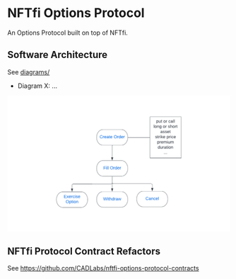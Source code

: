 # NFTfi Options Protocol

An Options Protocol built on top of NFTfi.

## Software Architecture

See [diagrams/](diagrams/)

* Diagram X: ...

![Option Architecture Overview](diagrams/NFTfi%20Options%20Protocol%20-%20Option%20Architecture%20-%20Overview.png)

## NFTfi Protocol Contract Refactors

See https://github.com/CADLabs/nftfi-options-protocol-contracts

<Summary>
